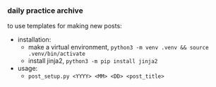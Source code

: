 ### daily practice archive

to use templates for making new posts:
- installation:
  - make a virtual environment, `python3 -m venv .venv && source .venv/bin/activate`
  - install jinja2, `python3 -m pip install jinja2`
- usage:
  - `post_setup.py <YYYY> <MM> <DD> <post_title>`